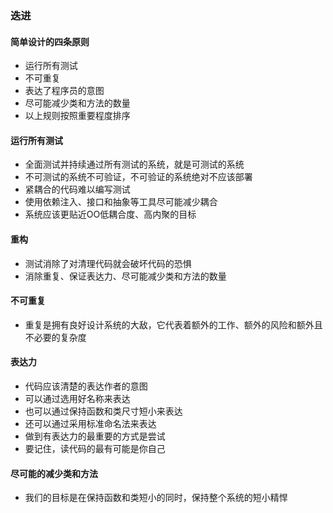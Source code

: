 ### 迭进
#### 简单设计的四条原则
- 运行所有测试
- 不可重复
- 表达了程序员的意图
- 尽可能减少类和方法的数量
- 以上规则按照重要程度排序

#### 运行所有测试
- 全面测试并持续通过所有测试的系统，就是可测试的系统
- 不可测试的系统不可验证，不可验证的系统绝对不应该部署
- 紧耦合的代码难以编写测试
- 使用依赖注入、接口和抽象等工具尽可能减少耦合
- 系统应该更贴近OO低耦合度、高内聚的目标

#### 重构
- 测试消除了对清理代码就会破坏代码的恐惧
- 消除重复、保证表达力、尽可能减少类和方法的数量

#### 不可重复
- 重复是拥有良好设计系统的大敌，它代表着额外的工作、额外的风险和额外且不必要的复杂度

#### 表达力
- 代码应该清楚的表达作者的意图
- 可以通过选用好名称来表达
- 也可以通过保持函数和类尺寸短小来表达
- 还可以通过采用标准命名法来表达
- 做到有表达力的最重要的方式是尝试
- 要记住，读代码的最有可能是你自己

#### 尽可能的减少类和方法
- 我们的目标是在保持函数和类短小的同时，保持整个系统的短小精悍
